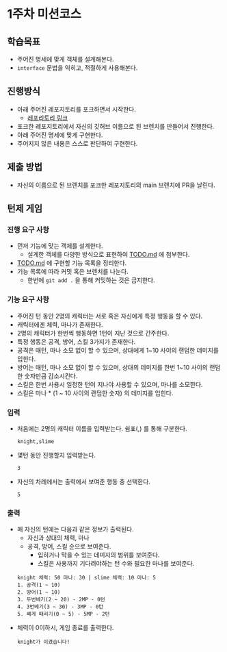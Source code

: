 # 1주차 미션코스

## 학습목표
* 주어진 명세에 맞게 객체를 설계해본다.
* `interface` 문법을 익히고, 적절하게 사용해본다.

## 진행방식
* 아래 주어진 레포지토리를 포크하면서 시작한다.
  * [레포리토리 링크](https://github.com/GDSC-Hongik/2024-2-mission-course-java.git)
* 포크한 레포지토리에서 자신의 깃허브 이름으로 된 브렌치를 만들어서 진행한다.
* 아래 주어진 명세에 맞게 구현한다.
* 주어지지 않은 내용은 스스로 판단하여 구현한다.

## 제출 방법
* 자신의 이름으로 된 브렌치를 포크한 레포지토리의 main 브렌치에 PR을 날린다.

## 턴제 게임
### 진행 요구 사항
* 먼저 기능에 맞는 객체를 설계한다.
  * 설계한 객체를 다양한 방식으로 표현하여 [TODO.md](./TODO.md) 에 첨부한다.
* [TODO.md](./TODO.md) 에 구현할 기능 목록을 정리한다.
* 기능 목록에 따라 커밋 혹은 브렌치를 나눈다.
  * 한번에 `git add .` 을 통해 커밋하는 것은 금지한다.

### 기능 요구 사항
* 주어진 턴 동안 2명의 캐릭터는 서로 혹은 자신에게 특정 행동을 할 수 있다.
* 캐릭터에겐 체력, 마나가 존재한다.
* 2명의 캐릭터가 한번씩 행동하면 1턴이 지난 것으로 간주한다.
* 특정 행동은 공격, 방어, 스킬 3가지가 존재한다.
* 공격은 매턴, 마나 소모 없이 할 수 있으며, 상대에게 1~10 사이의 랜덤한 데미지를 입힌다.
* 방어는 매턴, 마나 소모 없이 할 수 있으며, 상대의 데미지를 한번 1~10 사이의 랜덤한 숫자만큼 감소시킨다.
* 스킬은 한번 사용시 일정한 턴이 지나야 사용할 수 있으며, 마나를 소모한다. 
* 스킬은 마나 * (1 ~ 10 사이의 랜덤한 숫자) 의 데미지를 입힌다.

### 입력
* 처음에는 2명의 캐릭터 이름을 입력받는다. 쉼표(,) 를 통해 구분한다.  
    ```
  knight,slime
    ```
* 몇턴 동안 진행할지 입력받는다.  
    ```
  3
    ```
* 자신의 차례에서는 출력에서 보여준 행동 중 선택한다.
    ```
    5
    ``` 

### 출력
* 매 자신의 턴에는 다음과 같은 정보가 출력된다.    
  * 자신과 상대의 체력, 마나
  * 공격, 방어, 스킬 순으로 보여준다.
    * 입히거나 막을 수 있는 데미지의 범위를 보여준다. 
    * 스킬은 사용까지 기다려야하는 턴 수와 필요한 마나를 보여준다.
  ```
  knight 체력: 50 마나: 30 | slime 체력: 10 마나: 5
  1. 공격(1 ~ 10)
  2. 방어(1 ~ 10)
  3. 두번베기(2 ~ 20) - 2MP - 0턴
  4. 3번베기(3 ~ 30) - 3MP - 0턴
  5. 쎼게 때리기(0 ~ 5) - 5MP - 2턴
  ```
* 체력이 0이하시, 게임 종료를 출력한다.
    ```
    knight가 이겼습니다!
    ```
